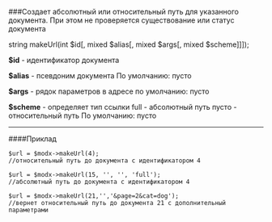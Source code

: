 ###Создает абсолютный или относительный путь для указанного документа. При этом не проверяется существование или статус документа

string makeUrl(int $id[, mixed $alias[, mixed $args[, mixed $scheme]]]);

**$id** - идентификатор документа

**$alias** - псевдоним документа
По умолчанию: пусто

**$args** - рядок параметров в адресе
по умолчанию: пусто

**$scheme** - определяет тип ссылки
full - абсолютный путь
пусто - относительный путь
По умолчанию: пусто

***

####Приклад

	$url = $modx->makeUrl(4);
	//относительный путь до документа с идентификатором 4

	$url = $modx->makeUrl(15, '', '', 'full');
	//абсолютный путь до документа с идентификатором 4

	$url = $modx->makeUrl(21,'','&page=2&cat=dog');
	//вернет относительный путь до документа 21 с дополнительный параметрами